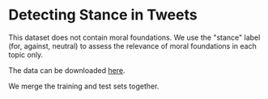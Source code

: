 # Detecting Stance in Tweets

This dataset does not contain moral foundations. We use the "stance" label (for, against, neutral) to assess the relevance of moral foundations in each topic only.

The data can be downloaded [here](https://alt.qcri.org/semeval2016/task6/).

We merge the training and test sets together.